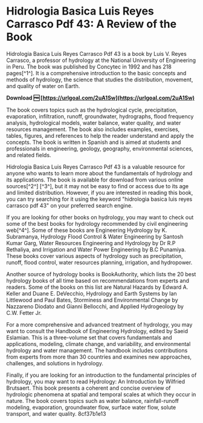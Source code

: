 # Hidrologia Basica Luis Reyes Carrasco Pdf 43: A Review of the Book
 
Hidrologia Basica Luis Reyes Carrasco Pdf 43 is a book by Luis V. Reyes Carrasco, a professor of hydrology at the National University of Engineering in Peru. The book was published by Concytec in 1992 and has 218 pages[^1^]. It is a comprehensive introduction to the basic concepts and methods of hydrology, the science that studies the distribution, movement, and quality of water on Earth.
 
**Download 🆓 [https://urlgoal.com/2uA1Sw](https://urlgoal.com/2uA1Sw)**


 
The book covers topics such as the hydrological cycle, precipitation, evaporation, infiltration, runoff, groundwater, hydrographs, flood frequency analysis, hydrological models, water balance, water quality, and water resources management. The book also includes examples, exercises, tables, figures, and references to help the reader understand and apply the concepts. The book is written in Spanish and is aimed at students and professionals in engineering, geology, geography, environmental sciences, and related fields.
 
Hidrologia Basica Luis Reyes Carrasco Pdf 43 is a valuable resource for anyone who wants to learn more about the fundamentals of hydrology and its applications. The book is available for download from various online sources[^2^] [^3^], but it may not be easy to find or access due to its age and limited distribution. However, if you are interested in reading this book, you can try searching for it using the keyword "hidrologia basica luis reyes carrasco pdf 43" on your preferred search engine.
  
If you are looking for other books on hydrology, you may want to check out some of the best books for hydrology recommended by civil engineering web[^4^]. Some of these books are Engineering Hydrology by K. Subramanya, Hydrology Flood Control & Water Engineering by Santosh Kumar Garg, Water Resources Engineering and Hydrology by Dr R.P Rethaliya, and Irrigation and Water Power Engineering by B.C Punamiya. These books cover various aspects of hydrology such as precipitation, runoff, flood control, water resources planning, irrigation, and hydropower.
 
Another source of hydrology books is BookAuthority, which lists the 20 best hydrology books of all time based on recommendations from experts and readers. Some of the books on this list are Natural Hazards by Edward A. Keller and Duane E. DeVecchio, Hydrology and Earth Systems by Ian Littlewood and Paul Bates, Storminess and Environmental Change by Nazzareno Diodato and Gianni Bellocchi, and Applied Hydrogeology by C.W. Fetter Jr.
 
For a more comprehensive and advanced treatment of hydrology, you may want to consult the Handbook of Engineering Hydrology, edited by Saeid Eslamian. This is a three-volume set that covers fundamentals and applications, modeling, climate change, and variability, and environmental hydrology and water management. The handbook includes contributions from experts from more than 30 countries and examines new approaches, challenges, and solutions in hydrology.
 
Finally, if you are looking for an introduction to the fundamental principles of hydrology, you may want to read Hydrology: An Introduction by Wilfried Brutsaert. This book presents a coherent and concise overview of hydrologic phenomena at spatial and temporal scales at which they occur in nature. The book covers topics such as water balance, rainfall-runoff modeling, evaporation, groundwater flow, surface water flow, solute transport, and water quality.
 8cf37b1e13
 
